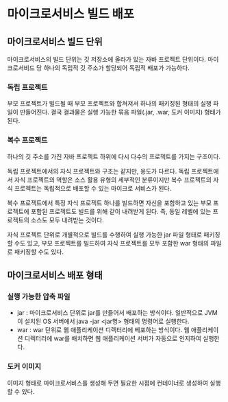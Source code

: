 # 마이크로서비스 빌드 배포

## 마이크로서비스 빌드 단위

마이크로서비스의 빌드 단위는 깃 저장소에 올라가 있는 자바 프로젝트 단위이다. 마이크로서비드 당 하나의 독립적 깃 주소가 할당되어 독립적 배포가 가능하다.



### 독립 프로젝트

부모 프로젝트가 빌드될 때 부모 프로젝트와 합쳐져서 하나의 패키징된 형태의 실행 파일이 만들어진다. 결국 결과물은 실행 가능한 묶음 파일(.jar, .war, 도커 이미지) 형태가 된다. 



### 복수 프로젝트

하나의 깃 주소를 가진 자바 프로젝트 하위에 다시 다수의 프로젝트를 가지는 구조이다.

독립 프로젝트에서의 자식 프로젝트와 구조는 같지만, 용도가 다르다. 독립 프로젝트에서 자식 프로젝트의 역할은 소스 활용 유형의 세부적인 분류이지만 복수 프로젝트의 자식 프로젝트는 독립적으로 배포할 수 있는 마이크로 서비스가 된다. 

복수 프로젝트에서 특정 자식 프로젝트 하나를 빌드하면 자신을 포함하고 있는 부모 프로젝트에 포함된 프로젝트도 빌드를 위해 같이 내려받게 된다. 즉, 동일 레벨에 있는 프로젝트의 소스도 모두 내려받는 것이다.

자식 프로젝트 단위로 개별적으로 빌드를 수행하여 실행 가능한 jar 파일 형태로 패키징할 수도 있고, 부모 프로젝트를 빌드하여 자식 프로젝트를 모두 포함한 war 형태의 파일로 패키징할 수도 있다.



## 마이크로서비스 배포 형태

### 실행 가능한 압축 파일

+ jar : 마이크로서비스 단위로 jar를 만들어서 배포하는 방식이다. 일반적으로 JVM이 설치된 OS 서버에서 java -jar <jar명> 형태의 명령어로 실행한다.
+ war : war 단위로 웹 애플리케이션 디렉터리에 베포하는 방식이다. 웹 애플리케이션 디렉터리에 war를 배치하면 웹 애플리케이션 서버가 자동으로 인지하여 실행한다.



### 도커 이미지

이미지 형태로 마이크로서비스를 생성해 두면 필요한 시점에 컨테이너로 생성하여 실행할 수 있다.